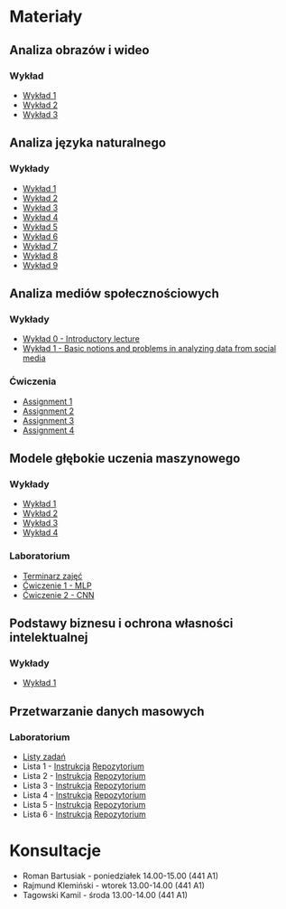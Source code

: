 # Materiały
## Analiza obrazów i wideo
### Wykład
* [Wykład 1](https://eportal.ii.pwr.edu.pl/w08/BOARD/Sas.Jerzy/Analiza%20obraz%C3%B3w%20i%20wideo%20-%202018%202019/Wyk%C5%82ady/SW_1.pdf)
* [Wykład 2](https://eportal.ii.pwr.edu.pl/w08/BOARD/Sas.Jerzy/Analiza%20obraz%C3%B3w%20i%20wideo%20-%202018%202019/Wyk%C5%82ady/SW_2.pdf)
* [Wykład 3](https://eportal.ii.pwr.edu.pl/w08/BOARD/Sas.Jerzy/Analiza%20obraz%C3%B3w%20i%20wideo%20-%202018%202019/Wyk%C5%82ady/SW_3.pdf)

## Analiza języka naturalnego
### Wykłady
* [Wykład 1](https://eportal.ii.pwr.edu.pl/w08/BOARD/Analiza%20j%C4%99zyka%20naturalnego/Wyk%C5%82ady/AJN-wyk1.pdf)
* [Wykład 2](https://eportal.ii.pwr.edu.pl/w08/BOARD/Analiza%20j%C4%99zyka%20naturalnego/Wyk%C5%82ady/AJN-wyk2.pdf)
* [Wykład 3](https://eportal.ii.pwr.edu.pl/w08/BOARD/Analiza%20j%C4%99zyka%20naturalnego/Wyk%C5%82ady/AJN-wyk3.pdf)
* [Wykład 4](https://eportal.ii.pwr.edu.pl/w08/BOARD/Analiza%20j%C4%99zyka%20naturalnego/Wyk%C5%82ady/AJN-wyk4.pdf)
* [Wykład 5](https://eportal.ii.pwr.edu.pl/w08/BOARD/Analiza%20j%C4%99zyka%20naturalnego/Wyk%C5%82ady/AJN-wyk5.pdf)
* [Wykład 6](https://eportal.ii.pwr.edu.pl/w08/BOARD/Analiza%20j%C4%99zyka%20naturalnego/Wyk%C5%82ady/AJN-wyk6.pdf)
* [Wykład 7](https://eportal.ii.pwr.edu.pl/w08/BOARD/Analiza%20j%C4%99zyka%20naturalnego/Wyk%C5%82ady/AJN-wyk7.pdf)
* [Wykład 8](https://eportal.ii.pwr.edu.pl/w08/BOARD/Analiza%20j%C4%99zyka%20naturalnego/Wyk%C5%82ady/AJN-wyk8.pdf)
* [Wykład 9](https://eportal.ii.pwr.edu.pl/w08/BOARD/Analiza%20j%C4%99zyka%20naturalnego/Wyk%C5%82ady/AJN-wyk9.pdf)

## Analiza mediów społecznościowych
### Wykłady
* [Wykład 0 - Introductory lecture](http://www.piazza.com/class_profile/get_resource/jmhstftnrkx1zh/jmrx0dlfptlwi)
* [Wykład 1 - Basic notions and problems in analyzing data from social media](http://www.piazza.com/class_profile/get_resource/jmhstftnrkx1zh/jn0uz2lkhdkei)

### Ćwiczenia
* [Assignment 1](https://github.com/datasciencePWR/SocialMediaAnalysis/blob/2018/2019-winter/Assignment_1.md)
* [Assignment 2](https://github.com/datasciencePWR/SocialMediaAnalysis/blob/2018/2019-winter/Assignment_2.md)
* [Assignment 3](https://github.com/datasciencePWR/SocialMediaAnalysis/blob/2018/2019-winter/Assignment_3.md)
* [Assignment 4](https://github.com/datasciencePWR/SocialMediaAnalysis/blob/2018/2019-winter/Assignment_4.md)

## Modele głębokie uczenia maszynowego
### Wykłady
* [Wykład 1](https://eportal.pwr.edu.pl/mod/resource/view.php?id=31765)
* [Wykład 2](https://eportal.pwr.edu.pl/mod/resource/view.php?id=32115)
* [Wykład 3](https://eportal.pwr.edu.pl/mod/resource/view.php?id=32116)
* [Wykład 4](https://eportal.pwr.edu.pl/mod/resource/view.php?id=32401)

### Laboratorium
* [Terminarz zajęć](https://eportal.pwr.edu.pl/pluginfile.php/77645/mod_resource/content/1/kalendarz_dl_20182019.pdf)
* [Ćwiczenie 1 - MLP](https://eportal.pwr.edu.pl/pluginfile.php/54804/mod_assign/introattachment/0/Cwiczenie1.pdf)
* [Ćwiczenie 2 - CNN](https://eportal.pwr.edu.pl/pluginfile.php/77693/mod_assign/introattachment/0/Cwiczenie%202.pdf)

## Podstawy biznesu i ochrona własności intelektualnej
### Wykłady
* [Wykład 1](/files/W_1.pdf)

## Przetwarzanie danych masowych
### Laboratorium
* [Listy zadań](https://github.com/Large-scale-data-processing/task-lists-2018)
* Lista 1 - [Instrukcja](https://github.com/Large-scale-data-processing/task-lists-2018/blob/master/l1.md) [Repozytorium](https://github.com/Large-scale-data-processing/l1-2018)
* Lista 2 - [Instrukcja](https://github.com/Large-scale-data-processing/task-lists-2018/blob/master/l2.md) [Repozytorium](https://github.com/Large-scale-data-processing/l2-2018-base)
* Lista 3 - [Instrukcja](https://github.com/Large-scale-data-processing/task-lists-2018/blob/master/l3.md) [Repozytorium](https://github.com/Large-scale-data-processing/l3-2018-base)
* Lista 4 - [Instrukcja](https://github.com/Large-scale-data-processing/task-lists-2018/blob/master/l4.md) [Repozytorium](https://github.com/Large-scale-data-processing/l4-2018-base)
* Lista 5 - [Instrukcja](https://github.com/Large-scale-data-processing/task-lists-2018/blob/master/l5.md) [Repozytorium](https://github.com/Large-scale-data-processing/l5-2018-base)
* Lista 6 - [Instrukcja](https://github.com/Large-scale-data-processing/task-lists-2018/blob/master/l6.md) [Repozytorium](https://github.com/Large-scale-data-processing/l6-2018-base)

# Konsultacje
* Roman Bartusiak - poniedziałek 14.00-15.00 (441 A1)
* Rajmund Klemiński - wtorek 13.00-14.00 (441 A1)
* Tagowski Kamil - środa 13.00-14.00 (441 A1)
